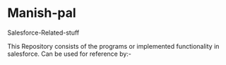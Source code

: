 # Manish-pal
Salesforce-Related-stuff

This Repository consists of the programs or implemented functionality in salesforce.
Can be used for reference by:-
